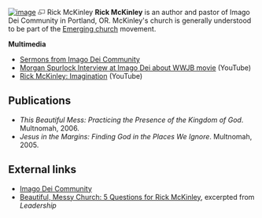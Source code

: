 [![image](images/thumb/9/9e/RickMcKinley.jpg/180px-RickMcKinley.jpg)](http://www.theopedia.com/File:RickMcKinley.jpg)
[![image](data:image/png;base64,iVBORw0KGgoAAAANSUhEUgAAAA8AAAALCAAAAACFLIiAAAAAAnRSTlMA/1uRIrUAAABPSURBVAjXY/j///+5vXDwjAHIr26ZAgXZe8H8a/+hoIcw/9nevdVL9+79DuPvzQYZFPUezu8BMZLXgkExnD8HAu6hqv//n+HZVjD4DuUDAKlChD3fj6aPAAAAAElFTkSuQmCC)](http://www.theopedia.com/File:RickMcKinley.jpg "Enlarge")
Rick McKinley
**Rick McKinley** is an author and pastor of Imago Dei Community in
Portland, OR. McKinley's church is generally understood to be part
of the [Emerging church](Emerging_church "Emerging church")
movement.

**Multimedia**

-   [Sermons from Imago Dei Community](http://www.imagodeicommunity.com/information/sermons/)
-   [Morgan Spurlock Interview at Imago Dei about WWJB movie](http://www.youtube.com/watch?v=NEaDUQlIlGA)
    (YouTube)
-   [Rick McKinley: Imagination](http://www.youtube.com/watch?v=8geCU-HLoa8)
    (YouTube)


## Publications

-   *This Beautiful Mess: Practicing the Presence of the Kingdom of God*.
    Multnomah, 2006.
-   *Jesus in the Margins: Finding God in the Places We Ignore*.
    Multnomah, 2005.

## External links

-   [Imago Dei Community](http://www.imagodeicommunity.com/)
-   [Beautiful, Messy Church: 5 Questions for Rick McKinley](http://www.christianitytoday.com/leaders/newsletter/2007/cln71224.html),
    excerpted from *Leadership*



